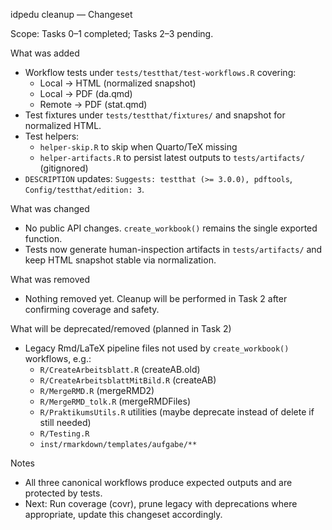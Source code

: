 idpedu cleanup — Changeset

Scope: Tasks 0–1 completed; Tasks 2–3 pending.

What was added
- Workflow tests under `tests/testthat/test-workflows.R` covering:
  - Local → HTML (normalized snapshot)
  - Local → PDF (da.qmd)
  - Remote → PDF (stat.qmd)
- Test fixtures under `tests/testthat/fixtures/` and snapshot for normalized HTML.
- Test helpers:
  - `helper-skip.R` to skip when Quarto/TeX missing
  - `helper-artifacts.R` to persist latest outputs to `tests/artifacts/` (gitignored)
- `DESCRIPTION` updates: `Suggests: testthat (>= 3.0.0), pdftools`, `Config/testthat/edition: 3`.

What was changed
- No public API changes. `create_workbook()` remains the single exported function.
- Tests now generate human-inspection artifacts in `tests/artifacts/` and keep HTML snapshot stable via normalization.

What was removed
- Nothing removed yet. Cleanup will be performed in Task 2 after confirming coverage and safety.

What will be deprecated/removed (planned in Task 2)
- Legacy Rmd/LaTeX pipeline files not used by `create_workbook()` workflows, e.g.:
  - `R/CreateArbeitsblatt.R` (createAB.old)
  - `R/CreateArbeitsblattMitBild.R` (createAB)
  - `R/MergeRMD.R` (mergeRMD2)
  - `R/MergeRMD_tolk.R` (mergeRMDFiles)
  - `R/PraktikumsUtils.R` utilities (maybe deprecate instead of delete if still needed)
  - `R/Testing.R`
  - `inst/rmarkdown/templates/aufgabe/**`

Notes
- All three canonical workflows produce expected outputs and are protected by tests.
- Next: Run coverage (covr), prune legacy with deprecations where appropriate, update this changeset accordingly.


